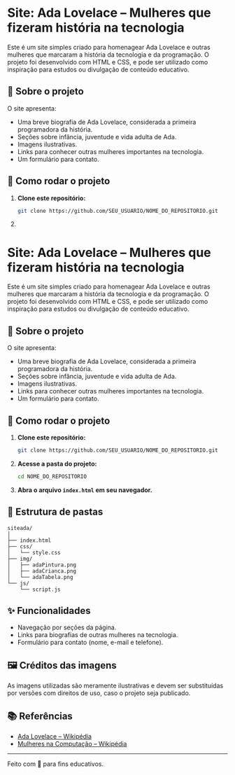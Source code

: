 # Site: Ada Lovelace – Mulheres que fizeram história na tecnologia

Este é um site simples criado para homenagear Ada Lovelace e outras mulheres que marcaram a história da tecnologia e da programação. O projeto foi desenvolvido com HTML e CSS, e pode ser utilizado como inspiração para estudos ou divulgação de conteúdo educativo.

## 📄 Sobre o projeto

O site apresenta:
- Uma breve biografia de Ada Lovelace, considerada a primeira programadora da história.
- Seções sobre infância, juventude e vida adulta de Ada.
- Imagens ilustrativas.
- Links para conhecer outras mulheres importantes na tecnologia.
- Um formulário para contato.

## 🚀 Como rodar o projeto

1. **Clone este repositório:**
   ```sh
   git clone https://github.com/SEU_USUARIO/NOME_DO_REPOSITORIO.git
2. ```markdown
# Site: Ada Lovelace – Mulheres que fizeram história na tecnologia

Este é um site simples criado para homenagear Ada Lovelace e outras mulheres que marcaram a história da tecnologia e da programação. O projeto foi desenvolvido com HTML e CSS, e pode ser utilizado como inspiração para estudos ou divulgação de conteúdo educativo.

## 📄 Sobre o projeto

O site apresenta:
- Uma breve biografia de Ada Lovelace, considerada a primeira programadora da história.
- Seções sobre infância, juventude e vida adulta de Ada.
- Imagens ilustrativas.
- Links para conhecer outras mulheres importantes na tecnologia.
- Um formulário para contato.

## 🚀 Como rodar o projeto

1. **Clone este repositório:**
   ```sh
   git clone https://github.com/SEU_USUARIO/NOME_DO_REPOSITORIO.git
   ```
2. **Acesse a pasta do projeto:**
   ```sh
   cd NOME_DO_REPOSITORIO
   ```
3. **Abra o arquivo `index.html` em seu navegador.**

## 📁 Estrutura de pastas

```
siteada/
│
├── index.html
├── css/
│   └── style.css
├── img/
│   ├── adaPintura.png
│   ├── adaCrianca.png
│   └── adaTabela.png
└── js/
    └── script.js
```

## ✨ Funcionalidades

- Navegação por seções da página.
- Links para biografias de outras mulheres na tecnologia.
- Formulário para contato (nome, e-mail e telefone).

## 🖼️ Créditos das imagens

As imagens utilizadas são meramente ilustrativas e devem ser substituídas por versões com direitos de uso, caso o projeto seja publicado.

## 📚 Referências

- [Ada Lovelace – Wikipédia](https://pt.wikipedia.org/wiki/Ada_Lovelace)
- [Mulheres na Computação – Wikipédia](https://pt.wikipedia.org/wiki/Mulheres_na_computa%C3%A7%C3%A3o)

---

Feito com 💜 para fins educativos.
```
   


